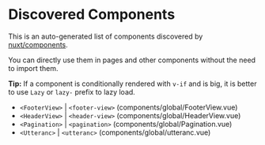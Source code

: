 # Discovered Components

This is an auto-generated list of components discovered by [nuxt/components](https://github.com/nuxt/components).

You can directly use them in pages and other components without the need to import them.

**Tip:** If a component is conditionally rendered with `v-if` and is big, it is better to use `Lazy` or `lazy-` prefix to lazy load.

- `<FooterView>` | `<footer-view>` (components/global/FooterView.vue)
- `<HeaderView>` | `<header-view>` (components/global/HeaderView.vue)
- `<Pagination>` | `<pagination>` (components/global/Pagination.vue)
- `<Utteranc>` | `<utteranc>` (components/global/utteranc.vue)
